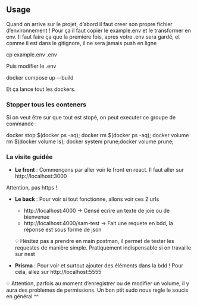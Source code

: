 ## Usage

Quand on arrive sur le projet, d’abord il faut creer son propre fichier d’environnement !
Pour ça il faut copier le example.env et le transformer en env.
Il faut faire ça que la premiere fois, apres votre .env sera gardé, et comme il est dans le gitignore, il ne sera jamais push en ligne


cp example.env .env

Puis modifier le .env


docker compose up --build

Et ça lance tout les dockers.

### Stopper tous les conteners

Si on veut être sur que tout est stopé, on peut executer ce groupe de commande :


docker stop $(docker ps -aq); docker rm $(docker ps -aq); docker volume rm $(docker volume ls); docker system prune;docker volume prune;


### La visite guidée

- **Le front** : Commençons par aller voir le front en react.
Il faut aller sur http://localhost:3000

Attention, pas https !
- **Le back** : Pour voir si tout fonctionne, allons voir ces 2 urls
    - http://localhost:4000 → Censé ecrire un texte de joie ou de bienvenue
    - http://localhost:4000/sam-test → Fait une requete en bdd, la réponse est sous forme de json
    

    💡 Hésitez pas a prendre en main postman, il permet de tester les requestes de manière simple.
    Pratiquement indispensable si on travaille sur nest

    
- **Prisma** : Pour voir et surtout ajouter des éléments dans la bdd !
Pour cela, allez sur http://localhost:5555


💡 Attention, parfois au moment d’enregistrer ou de modifier un volume, il y aura des problemes de permissions.
Un bon ptit sudo nous regle le soucis en général ^^